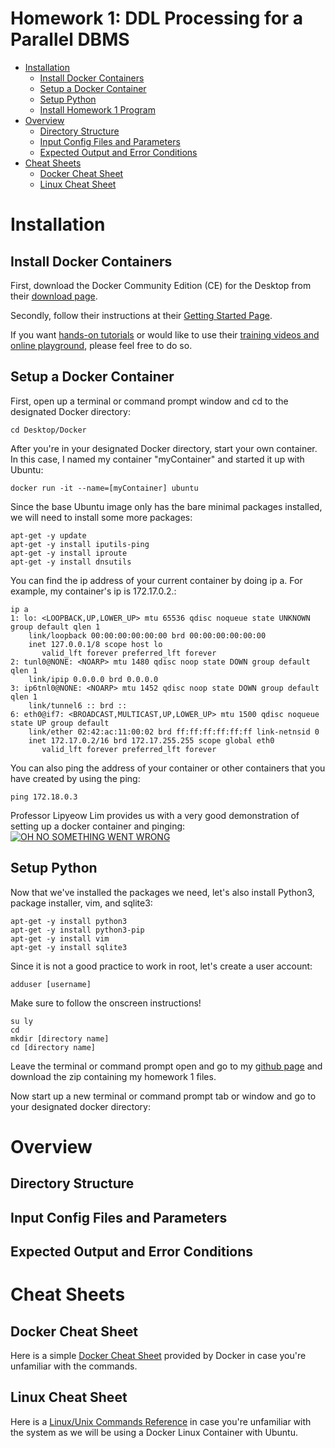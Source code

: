 # Homework 1: DDL Processing for a Parallel DBMS
* [Installation](#installation)
  * [Install Docker Containers](#install-docker-containers)
  * [Setup a Docker Container](#setup-a-docker-container)
  * [Setup Python](#setup-python)
  * [Install Homework 1 Program](#install-homework-1-program)
* [Overview](#overview)
  * [Directory Structure](#directory-structure)
  * [Input Config Files and Parameters](#input-config-files-and-parameters)
  * [Expected Output and Error Conditions](#expected-output-and-error-conditions)
* [Cheat Sheets](#cheat-sheets)
  * [Docker Cheat Sheet](#docker-cheat-sheet)
  * [Linux Cheat Sheet](#linux-cheat-sheet)

# Installation

## Install Docker Containers
First, download the Docker Community Edition (CE) for the Desktop from their [download page](https://www.docker.com/community-edition#/download).

Secondly, follow their instructions at their [Getting Started Page](https://docs.docker.com/get-started/).

If you want [hands-on tutorials](https://docs.docker.com/get-started/) or would like to use their [training videos and online playground](http://training.play-with-docker.com/), please feel free to do so.

## Setup a Docker Container
First, open up a terminal or command prompt window and cd to the designated Docker directory:
```
cd Desktop/Docker
```
After you're in your designated Docker directory, start your own container. In this case, I named my container "myContainer" and started it up with Ubuntu:
```
docker run -it --name=[myContainer] ubuntu
```
Since the base Ubuntu image only has the bare minimal packages installed, we will need to install some more packages:
```
apt-get -y update
apt-get -y install iputils-ping
apt-get -y install iproute
apt-get -y install dnsutils
```
You can find the ip address of your current container by doing ip a. For example, my container's ip is 172.17.0.2.:
```
ip a
1: lo: <LOOPBACK,UP,LOWER_UP> mtu 65536 qdisc noqueue state UNKNOWN group default qlen 1
    link/loopback 00:00:00:00:00:00 brd 00:00:00:00:00:00
    inet 127.0.0.1/8 scope host lo
       valid_lft forever preferred_lft forever
2: tunl0@NONE: <NOARP> mtu 1480 qdisc noop state DOWN group default qlen 1
    link/ipip 0.0.0.0 brd 0.0.0.0
3: ip6tnl0@NONE: <NOARP> mtu 1452 qdisc noop state DOWN group default qlen 1
    link/tunnel6 :: brd ::
6: eth0@if7: <BROADCAST,MULTICAST,UP,LOWER_UP> mtu 1500 qdisc noqueue state UP group default
    link/ether 02:42:ac:11:00:02 brd ff:ff:ff:ff:ff:ff link-netnsid 0
    inet 172.17.0.2/16 brd 172.17.255.255 scope global eth0
       valid_lft forever preferred_lft forever
```
You can also ping the address of your container or other containers that you have created by using the ping:
```
ping 172.18.0.3
```
Professor Lipyeow Lim provides us with a very good demonstration of setting up a docker container and pinging:
[![OH NO SOMETHING WENT WRONG](http://img.youtube.com/vi/YHL_TaSC_hk/0.jpg)](http://www.youtube.com/watch?feature=player_embedded&v=YHL_TaSC_hk)

## Setup Python
Now that we've installed the packages we need, let's also install Python3, package installer, vim, and sqlite3:
```
apt-get -y install python3
apt-get -y install python3-pip
apt-get -y install vim
apt-get -y install sqlite3
```
Since it is not a good practice to work in root, let's create a user account:
```
adduser [username]
```
Make sure to follow the onscreen instructions!
```
su ly
cd
mkdir [directory name]
cd [directory name]
```
Leave the terminal or command prompt open and go to my [github page](https://github.com/saehyuns/hw1) and download the zip containing my homework 1 files.

Now start up a new terminal or command prompt tab or window and go to your designated docker directory:


# Overview

## Directory Structure

## Input Config Files and Parameters

## Expected Output and Error Conditions

# Cheat Sheets

## Docker Cheat Sheet
Here is a simple [Docker Cheat Sheet](https://www.docker.com/sites/default/files/Docker_CheatSheet_08.09.2016_0.pdf) provided by Docker in case you're unfamiliar with the commands.

## Linux Cheat Sheet
Here is a [Linux/Unix Commands Reference](https://files.fosswire.com/2007/08/fwunixref.pdf) in case you're unfamiliar with the system as we will be using a Docker Linux Container with Ubuntu.
